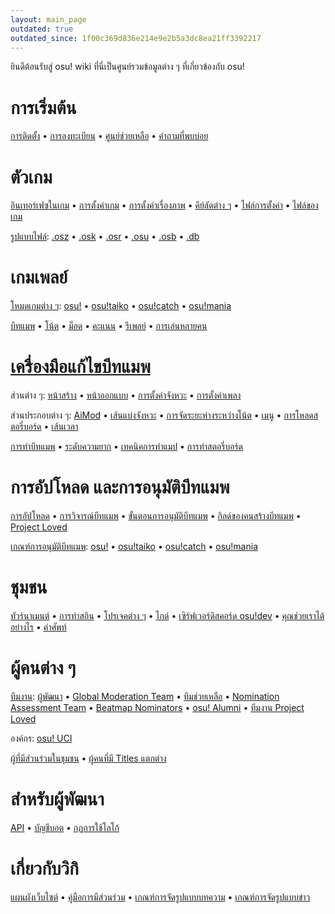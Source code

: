 ```yaml
---
layout: main_page
outdated: true
outdated_since: 1f00c369d836e214e9e2b5a3dc8ea21ff3392217
---
```


<div class="wiki-main-page__blurb">
ยินดีต้อนรับสู่ osu! wiki ที่นี่เป็นศูนย์รวมข้อมูลต่าง ๆ ที่เกี่ยวข้องกับ osu!
</div>

<div class="wiki-main-page__panels">
<div class="wiki-main-page-panel wiki-main-page-panel--full">

# การเริ่มต้น

[การติดตั้ง](/wiki/Installation) • [การลงทะเบียน](/wiki/Registration) • [ศูนย์ช่วยเหลือ](/wiki/Help_Centre) • [คำถามที่พบบ่อย](/wiki/FAQ)

</div>
<div class="wiki-main-page-panel">

# ตัวเกม

[อินเทอร์เฟซในเกม](/wiki/Interface) • [การตั้งค่าเกม](/wiki/Options) • [การตั้งค่าเรื่องภาพ](/wiki/Visual_Settings) • [คีย์ลัดต่าง ๆ](/wiki/Shortcut_key_reference) • [ไฟล์การตั้งค่า](/wiki/osu!_Program_Files/User_Configuration_File) • [ไฟล์ของเกม](/wiki/osu!_Program_Files)

[รูปแบบไฟล์](/wiki/osu!_File_Formats): [.osz](/wiki/osu!_File_Formats/Osz_(file_format)) • [.osk](/wiki/osu!_File_Formats/Osk_(file_format)) • [.osr](/wiki/osu!_File_Formats/Osr_(file_format)) • [.osu](/wiki/osu!_File_Formats/Osu_(file_format)) • [.osb](/wiki/osu!_File_Formats/Osb_(file_format)) • [.db](/wiki/osu!_File_Formats/Db_(file_format))

</div>
<div class="wiki-main-page-panel">

# เกมเพลย์

[โหมดเกมต่าง ๆ](/wiki/Game_mode): [osu!](/wiki/Game_mode/osu!) • [osu!taiko](/wiki/Game_mode/osu!taiko) • [osu!catch](/wiki/Game_mode/osu!catch) • [osu!mania](/wiki/Game_mode/osu!mania)

[บีทแมพ](/wiki/Beatmap) • [โน้ต](/wiki/Hit_object) • [ม็อด](/wiki/Game_modifier) • [คะแนน](/wiki/Score) • [รีเพลย์](/wiki/Replay) • [การเล่นหลายคน](/wiki/Multi)

</div>
<div class="wiki-main-page-panel">

# [เครื่องมือแก้ไขบีทแมพ](/wiki/Beatmap_Editor)

ส่วนต่าง ๆ: [หน้าสร้าง](/wiki/Beatmap_Editor/Compose) • [หน้าออกแบบ](/wiki/Beatmap_Editor/Design) • [การตั้งค่าจังหวะ](/wiki/Beatmap_Editor/Timing) • [การตั้งค่าเพลง](/wiki/Beatmap_Editor/Song_Setup)

ส่วนประกอบต่าง ๆ: [AiMod](/wiki/Beatmap_Editor/AiMod) • [เส้นแบ่งจังหวะ](/wiki/Beatmap_Editor/Beat_Snap_Divisor) • [การจัดระยะห่างระหว่างโน้ต](/wiki/Beatmap_Editor/Distance_Snap) • [เมนู](/wiki/Beatmap_Editor/Menu) • [การโหลดสตอรี่บอร์ด](/wiki/Beatmap_Editor/SB_Load) • [เส้นเวลา](/wiki/Beatmap_Editor/Timelines)

[การทำบีทแมพ](/wiki/Beatmapping) • [ระดับความยาก](/wiki/Beatmap/Difficulty) • [เทคนิคการทำแมป](/wiki/Mapping_Techniques) • [การทำสตอรี่บอร์ด](/wiki/Storyboard#storyboarding)

</div>
<div class="wiki-main-page-panel">

# การอัปโหลด และการอนุมัติบีทแมพ

[การอัปโหลด](/wiki/Submission) • [การวิจารณ์บีทแมพ](/wiki/Modding) • [ขั้นตอนการอนุมัติบีทแมพ](/wiki/Beatmap_ranking_procedure) • [กิลด์ของคนสร้างบีทแมพ](/wiki/Mappers_Guild) • [Project Loved](/wiki/Project_Loved)

[เกณฑ์การอนุมัติบีทแมพ](/wiki/Ranking_Criteria): [osu!](/wiki/Ranking_Criteria/osu!) • [osu!taiko](/wiki/Ranking_Criteria/osu!taiko) • [osu!catch](/wiki/Ranking_Criteria/osu!catch) • [osu!mania](/wiki/Ranking_Criteria/osu!mania)

</div>
<div class="wiki-main-page-panel">

# ชุมชน

[ทัวร์นาเมนต์](/wiki/Tournaments) • [การทำสกิน](/wiki/Skinning) • [โปรเจคต่าง ๆ](/wiki/Projects) • [ไกด์](/wiki/Guides) • [เซิร์ฟเวอร์ดิสคอร์ด osu!dev](/wiki/osu!dev_Discord_server) • [คุณช่วยเราได้อย่างไร](/wiki/How_You_Can_Help!) • [คำศัพท์](/wiki/Glossary)

</div>
<div class="wiki-main-page-panel">

# ผู้คนต่าง ๆ

[ทีมงาน](/wiki/People/The_Team): [ผู้พัฒนา](/wiki/People/The_Team/Developers) • [Global Moderation Team](/wiki/People/The_Team/Global_Moderation_Team) • [ทีมช่วยเหลือ](/wiki/People/The_Team/Support_Team) • [Nomination Assessment Team](/wiki/People/The_Team/Nomination_Assessment_Team) • [Beatmap Nominators](/wiki/People/The_Team/Beatmap_Nominators) • [osu! Alumni](/wiki/People/The_Team/osu!_Alumni) • [ทีมงาน Project Loved](/wiki/People/The_Team/Project_Loved_Team)

องค์กร: [osu! UCI](/wiki/Organisations/osu!_UCI)

[ผู้ที่มีส่วนร่วมในชุมชน](/wiki/People/Community_Contributors) • [ผู้คนที่มี Titles แตกต่าง](/wiki/People/Users_with_unique_titles)

</div>
<div class="wiki-main-page-panel">

# สำหรับผู้พัฒนา

[API](/wiki/osu!api) • [บัญชีบอต](/wiki/Bot_account) • [กฏการใช้โลโก้](/wiki/Brand_identity_guidelines)

</div>
<div class="wiki-main-page-panel">

# เกี่ยวกับวิกิ

[แผนผังเว็บไซต์](/wiki/Sitemap) • [คู่มือการมีส่วนร่วม](/wiki/osu!_wiki/Contribution_guide) • [เกณฑ์การจัดรูปแบบบทความ](/wiki/Article_Styling_Criteria) • [เกณฑ์การจัดรูปแบบข่าว](/wiki/News_Styling_Criteria)

</div>
</div>
